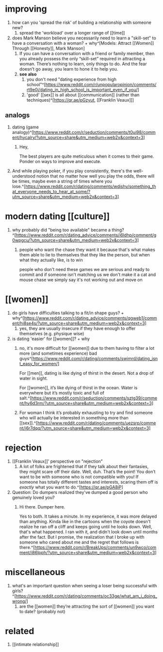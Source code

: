 # improving
1. how can you 'spread the risk' of building a relationship with someone new?
	1. spread the 'workload' over a longer range of [[time]]
2. does Mark Manson believe you necessarily need to learn a "skill-set" to have a conversation with a woman? + why^[Models: Attract [[Women]] Through [[Honesty]], Mark Manson]
	1. If you can have a conversation with a friend or family member, then you already possess the only “skill-set” required in attracting a woman. There’s nothing to learn, only things to do. And the fear doesn’t go away, you learn to hone it to help you.
	2. **see also**
		1. you don't need "dating experience from high school"^[https://www.reddit.com/r/unpopularopinion/comments/rt9e0j/dating_in_high_school_is_important_even_if_you/]
		2. 'good' [[sex]] is all about [[communication]] (rather than techniques)^[https://qr.ae/pGzyut, [[Franklin Veaux]]]

## analogs
1. dating (game analogy)^[https://www.reddit.com/r/seduction/comments/t0ui98/comment/hycalry/?utm_source=share&utm_medium=web2x&context=3]
	1. Hey,

		The best players are quite meticulous when it comes to their game. Ponder on ways to improve and execute.
2. And while playing poker, if you play consistently, there's the well-understood notion that no matter how well you play the odds, there will be times, maybe even a string of times where you lose.^[https://www.reddit.com/r/dating/comments/wdishv/something_that_everyone_needs_to_hear_at_some/?utm_source=share&utm_medium=web2x&context=3]

# modern dating [[culture]]
1. why probably did "being too available" became a thing?^[https://www.reddit.com/r/dating_advice/comments/i6ldhp/comment/g0wpgcu/?utm_source=share&utm_medium=web2x&context=3]
	1. people who want the chase they want it because that's what makes them able to lie to themselves that they like the person, but when what they actually like, is to win

		people who don't need these games we are serious and ready to commit and if someone isn't matching us we don't make it a cat and mouse chase we simply say it's not working out and move on

# [[women]]
1. do girls have difficulties talking to a fit/in shape guys? + why^[https://www.reddit.com/r/dating_advice/comments/qgweb1/comment/hi8se4s/?utm_source=share&utm_medium=web2x&context=3]
	1. yes, they are usually insecure if they have enough to offer themselves (e.g. physique wise)
2. is dating 'easier' for [[women]]? + why
	1. no, it's more difficult for [[women]] due to them having to filter a lot more (and sometimes experience) bad guys^[https://www.reddit.com/r/dating/comments/swimrd/dating_isnt_easy_for_women/]

		For [[men]], dating is like dying of thirst in the desert. Not a drop of water in sight.

		For [[women]], it’s like dying of thirst in the ocean. Water is everywhere but it’s mostly toxic and full of salt.^[https://www.reddit.com/r/seduction/comments/sztg39/comment/hy6d3rm/?utm_source=share&utm_medium=web2x&context=3]
	2. For woman I think it’s probably exhausting to try and find someone who will actually be interested in something more than [[sex]].^[https://www.reddit.com/r/dating/comments/uezsrp/comment/i6r7dqq/?utm_source=share&utm_medium=web2x&context=3]

# rejection
1. [[Franklin Veaux]]' perspective on "rejection"
	1. A lot of folks are frightened that if they talk about their fantasies, they might scare off their date. Well, duh. That’s the point! You don’t want to be with someone who is not compatible with you! If someone has totally different tastes and interests, scaring them off is *exactly* what you want to do.^[https://qr.ae/pGA8iP]
2. Question: Do dumpers realized they've dumped a good person who genuinely loved you?
	1. Hi there. Dumper here.
	   
	   Yes to both. It takes a minute. In my experience, it was more delayed than anything. Kinda like in the cartoons when the coyote doesn't realize he ran off a cliff and keeps going until he looks down. Well, that's what happened. I ran with it, and didn't look down until months after the fact. But I promise, the realization that I broke up with someone who cared about me and the regret that follows is there.^[https://www.reddit.com/r/BreakUps/comments/un9wco/comment/i86lpph/?utm_source=share&utm_medium=web2x&context=3]

# miscellaneous
1. what's an important question when seeing a loser being successful with girls?^[https://www.reddit.com/r/dating/comments/oc33ge/what_am_i_doing_wrong/]
	1. are the [[women]] they’re attracting the sort of [[women]] you want to date? (probably not)

# related
1. [[intimate relationship]]